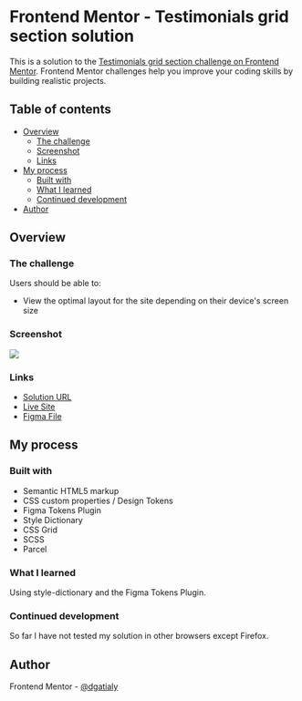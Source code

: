 # Frontend Mentor - Testimonials grid section solution

This is a solution to the [Testimonials grid section challenge on Frontend Mentor](https://www.frontendmentor.io/challenges/testimonials-grid-section-Nnw6J7Un7). Frontend Mentor challenges help you improve your coding skills by building realistic projects. 

## Table of contents

- [Overview](#overview)
  - [The challenge](#the-challenge)
  - [Screenshot](#screenshot)
  - [Links](#links)
- [My process](#my-process)
  - [Built with](#built-with)
  - [What I learned](#what-i-learned)
  - [Continued development](#continued-development)
- [Author](#author)


## Overview

### The challenge

Users should be able to:

- View the optimal layout for the site depending on their device's screen size

### Screenshot

![](./screenshot.jpg)

### Links

- [Solution URL](https://your-solution-url.com)
- [Live Site](https://goofy-knuth-d47576.netlify.app/)
- [Figma File](https://www.figma.com/file/s4lYfhYDFI363ISssvk4lp/%5BFEM%5D-Testimonials-grid-section?node-id=0%3A1)

## My process

### Built with

- Semantic HTML5 markup
- CSS custom properties / Design Tokens
- Figma Tokens Plugin
- Style Dictionary
- CSS Grid
- SCSS
- Parcel

### What I learned
Using style-dictionary and the Figma Tokens Plugin.

### Continued development

So far I have not tested my solution in other browsers except Firefox. 

## Author

Frontend Mentor - [@dgatialy](https://www.frontendmentor.io/profile/dgatialy)

